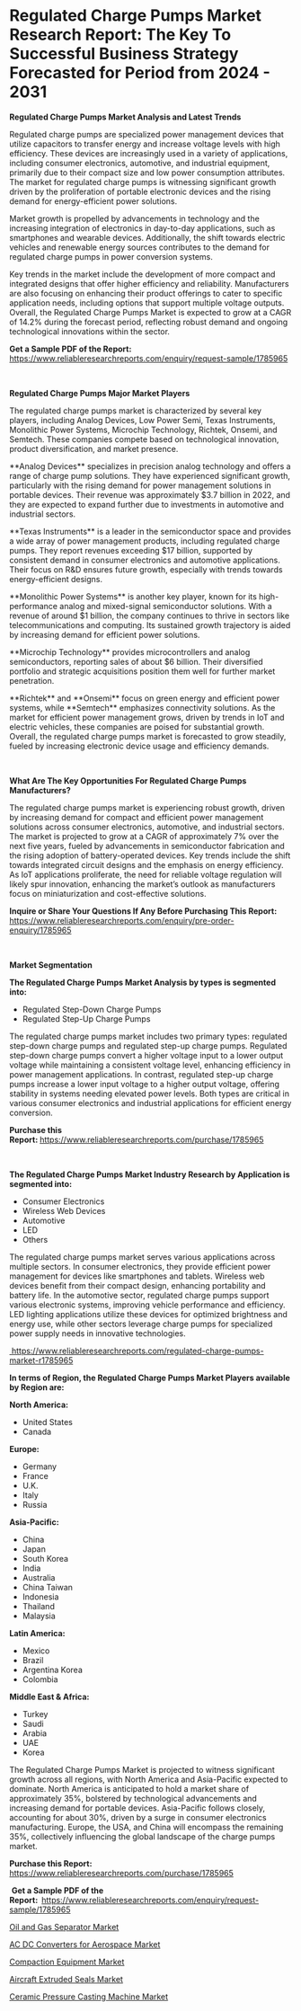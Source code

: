 <p><h1>Regulated Charge Pumps Market Research Report: The Key To Successful Business Strategy Forecasted for Period from 2024 - 2031</h1></p><p><strong>Regulated Charge Pumps Market Analysis and Latest Trends</strong></p>
<p><p>Regulated charge pumps are specialized power management devices that utilize capacitors to transfer energy and increase voltage levels with high efficiency. These devices are increasingly used in a variety of applications, including consumer electronics, automotive, and industrial equipment, primarily due to their compact size and low power consumption attributes. The market for regulated charge pumps is witnessing significant growth driven by the proliferation of portable electronic devices and the rising demand for energy-efficient power solutions.</p><p>Market growth is propelled by advancements in technology and the increasing integration of electronics in day-to-day applications, such as smartphones and wearable devices. Additionally, the shift towards electric vehicles and renewable energy sources contributes to the demand for regulated charge pumps in power conversion systems. </p><p>Key trends in the market include the development of more compact and integrated designs that offer higher efficiency and reliability. Manufacturers are also focusing on enhancing their product offerings to cater to specific application needs, including options that support multiple voltage outputs. Overall, the Regulated Charge Pumps Market is expected to grow at a CAGR of 14.2% during the forecast period, reflecting robust demand and ongoing technological innovations within the sector.</p></p>
<p><strong>Get a Sample PDF of the Report:&nbsp;</strong> <a href="https://www.reliableresearchreports.com/enquiry/request-sample/1785965?utm_campaign=13&utm_medium=2&utm_source=Github&utm_content=ia&utm_term=13102024&utm_id=regulated-charge-pumps">https://www.reliableresearchreports.com/enquiry/request-sample/1785965</a></p>
<p>&nbsp;</p>
<p><strong>Regulated Charge Pumps Major Market Players</strong></p>
<p><p>The regulated charge pumps market is characterized by several key players, including Analog Devices, Low Power Semi, Texas Instruments, Monolithic Power Systems, Microchip Technology, Richtek, Onsemi, and Semtech. These companies compete based on technological innovation, product diversification, and market presence.</p><p>**Analog Devices** specializes in precision analog technology and offers a range of charge pump solutions. They have experienced significant growth, particularly with the rising demand for power management solutions in portable devices. Their revenue was approximately $3.7 billion in 2022, and they are expected to expand further due to investments in automotive and industrial sectors.</p><p>**Texas Instruments** is a leader in the semiconductor space and provides a wide array of power management products, including regulated charge pumps. They report revenues exceeding $17 billion, supported by consistent demand in consumer electronics and automotive applications. Their focus on R&D ensures future growth, especially with trends towards energy-efficient designs.</p><p>**Monolithic Power Systems** is another key player, known for its high-performance analog and mixed-signal semiconductor solutions. With a revenue of around $1 billion, the company continues to thrive in sectors like telecommunications and computing. Its sustained growth trajectory is aided by increasing demand for efficient power solutions.</p><p>**Microchip Technology** provides microcontrollers and analog semiconductors, reporting sales of about $6 billion. Their diversified portfolio and strategic acquisitions position them well for further market penetration.</p><p>**Richtek** and **Onsemi** focus on green energy and efficient power systems, while **Semtech** emphasizes connectivity solutions. As the market for efficient power management grows, driven by trends in IoT and electric vehicles, these companies are poised for substantial growth. Overall, the regulated charge pumps market is forecasted to grow steadily, fueled by increasing electronic device usage and efficiency demands.</p></p>
<p>&nbsp;</p>
<p><strong>What Are The Key Opportunities For Regulated Charge Pumps Manufacturers?</strong></p>
<p><p>The regulated charge pumps market is experiencing robust growth, driven by increasing demand for compact and efficient power management solutions across consumer electronics, automotive, and industrial sectors. The market is projected to grow at a CAGR of approximately 7% over the next five years, fueled by advancements in semiconductor fabrication and the rising adoption of battery-operated devices. Key trends include the shift towards integrated circuit designs and the emphasis on energy efficiency. As IoT applications proliferate, the need for reliable voltage regulation will likely spur innovation, enhancing the market’s outlook as manufacturers focus on miniaturization and cost-effective solutions.</p></p>
<p><strong>Inquire or Share Your Questions If Any Before Purchasing This Report:</strong> <a href="https://www.reliableresearchreports.com/enquiry/pre-order-enquiry/1785965?utm_campaign=13&utm_medium=2&utm_source=Github&utm_content=ia&utm_term=13102024&utm_id=regulated-charge-pumps">https://www.reliableresearchreports.com/enquiry/pre-order-enquiry/1785965</a></p>
<p>&nbsp;</p>
<p><strong>Market Segmentation</strong></p>
<p><strong>The Regulated Charge Pumps Market Analysis by types is segmented into:</strong></p>
<p><ul><li>Regulated Step-Down Charge Pumps</li><li>Regulated Step-Up Charge Pumps</li></ul></p>
<p><p>The regulated charge pumps market includes two primary types: regulated step-down charge pumps and regulated step-up charge pumps. Regulated step-down charge pumps convert a higher voltage input to a lower output voltage while maintaining a consistent voltage level, enhancing efficiency in power management applications. In contrast, regulated step-up charge pumps increase a lower input voltage to a higher output voltage, offering stability in systems needing elevated power levels. Both types are critical in various consumer electronics and industrial applications for efficient energy conversion.</p></p>
<p><strong>Purchase this Report:&nbsp;</strong><a href="https://www.reliableresearchreports.com/purchase/1785965?utm_campaign=13&utm_medium=2&utm_source=Github&utm_content=ia&utm_term=13102024&utm_id=regulated-charge-pumps">https://www.reliableresearchreports.com/purchase/1785965</a></p>
<p>&nbsp;</p>
<p><strong>The Regulated Charge Pumps Market Industry Research by Application is segmented into:</strong></p>
<p><ul><li>Consumer Electronics</li><li>Wireless Web Devices</li><li>Automotive</li><li>LED</li><li>Others</li></ul></p>
<p><p>The regulated charge pumps market serves various applications across multiple sectors. In consumer electronics, they provide efficient power management for devices like smartphones and tablets. Wireless web devices benefit from their compact design, enhancing portability and battery life. In the automotive sector, regulated charge pumps support various electronic systems, improving vehicle performance and efficiency. LED lighting applications utilize these devices for optimized brightness and energy use, while other sectors leverage charge pumps for specialized power supply needs in innovative technologies.</p></p>
<p><a href="https://www.reliableresearchreports.com/regulated-charge-pumps-market-r1785965?utm_campaign=13&utm_medium=2&utm_source=Github&utm_content=ia&utm_term=13102024&utm_id=regulated-charge-pumps">&nbsp;https://www.reliableresearchreports.com/regulated-charge-pumps-market-r1785965</a></p>
<p><strong>In terms of Region, the Regulated Charge Pumps Market Players available by Region are:</strong></p>
<p>
    <p> <strong> North America: </strong>
        <ul>
            <li>United States</li>
            <li>Canada</li>
        </ul>
        </p> 
    <p> <strong> Europe: </strong>
        <ul>
            <li>Germany</li>
            <li>France</li>
            <li>U.K.</li>
            <li>Italy</li>
            <li>Russia</li>
        </ul>
        </p> 
    <p> <strong> Asia-Pacific: </strong>
        <ul>
            <li>China</li>
            <li>Japan</li>
            <li>South Korea</li>
            <li>India</li>
            <li>Australia</li>
            <li>China Taiwan</li>
            <li>Indonesia</li>
            <li>Thailand</li>
            <li>Malaysia</li>
        </ul>
        </p> 
    <p> <strong> Latin America: </strong>
        <ul>
            <li>Mexico</li>
            <li>Brazil</li>
            <li>Argentina Korea</li>
            <li>Colombia</li>
        </ul>
        </p> 
    <p> <strong> Middle East & Africa: </strong>
        <ul>
            <li>Turkey</li>
            <li>Saudi</li>
            <li>Arabia</li>
            <li>UAE</li>
            <li>Korea</li>
        </ul>
    </p>
    </p>
<p><p>The Regulated Charge Pumps Market is projected to witness significant growth across all regions, with North America and Asia-Pacific expected to dominate. North America is anticipated to hold a market share of approximately 35%, bolstered by technological advancements and increasing demand for portable devices. Asia-Pacific follows closely, accounting for about 30%, driven by a surge in consumer electronics manufacturing. Europe, the USA, and China will encompass the remaining 35%, collectively influencing the global landscape of the charge pumps market.</p></p>
<p><strong>Purchase this Report: </strong><a href="https://www.reliableresearchreports.com/purchase/1785965?utm_campaign=13&utm_medium=2&utm_source=Github&utm_content=ia&utm_term=13102024&utm_id=regulated-charge-pumps">https://www.reliableresearchreports.com/purchase/1785965</a></p>
<p>&nbsp;<strong>Get a Sample PDF of the Report:&nbsp;&nbsp;</strong><a href="https://www.reliableresearchreports.com/enquiry/request-sample/1785965?utm_campaign=13&utm_medium=2&utm_source=Github&utm_content=ia&utm_term=13102024&utm_id=regulated-charge-pumps">https://www.reliableresearchreports.com/enquiry/request-sample/1785965</a></p>
<p><strong></strong></p>
<p><p><a href="https://issuu.com/reportprime-2/docs/oil-and-gas-separator-market-size-2_589247c68dbcf9?utm_campaign=13&utm_medium=2&utm_source=Github&utm_content=ia&utm_term=13102024&utm_id=regulated-charge-pumps">Oil and Gas Separator Market</a></p><p><a href="https://www.linkedin.com/pulse/global-ac-dc-converters-aerospace-market-status-2024-2031-vlnbe?utm_campaign=13&utm_medium=2&utm_source=Github&utm_content=ia&utm_term=13102024&utm_id=regulated-charge-pumps">AC DC Converters for Aerospace Market</a></p><p><a href="https://issuu.com/reportprime-2/docs/compaction-equipment-market-size-20_ae4e71bbd89843?utm_campaign=13&utm_medium=2&utm_source=Github&utm_content=ia&utm_term=13102024&utm_id=regulated-charge-pumps">Compaction Equipment Market</a></p><p><a href="https://github.com/pinesamshigoz/Market-Research-Report-List-1/blob/main/aircraft-extruded-seals-market.md?utm_campaign=13&utm_medium=2&utm_source=Github&utm_content=ia&utm_term=13102024&utm_id=regulated-charge-pumps">Aircraft Extruded Seals Market</a></p><p><a href="https://github.com/MariaWashington76/Market-Research-Report-List-1/blob/main/ceramic-pressure-casting-machine-market.md?utm_campaign=13&utm_medium=2&utm_source=Github&utm_content=ia&utm_term=13102024&utm_id=regulated-charge-pumps">Ceramic Pressure Casting Machine Market</a></p></p>